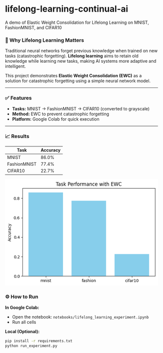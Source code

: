 # lifelong-learning-continual-ai
A demo of Elastic Weight Consolidation for Lifelong Learning on MNIST, FashionMNIST, and CIFAR10

### 🧠 Why Lifelong Learning Matters
Traditional neural networks forget previous knowledge when trained on new tasks (catastrophic forgetting). **Lifelong learning** aims to retain old knowledge while learning new tasks, making AI systems more adaptive and intelligent.

This project demonstrates **Elastic Weight Consolidation (EWC)** as a solution for catastrophic forgetting using a simple neural network model.

---

### ✅ Features
- **Tasks:** MNIST → FashionMNIST → CIFAR10 (converted to grayscale)
- **Method:** EWC to prevent catastrophic forgetting
- **Platform:** Google Colab for quick execution

---

### 📈 Results
| Task       | Accuracy |
|------------|----------|
| MNIST      | 86.0%    |
| FashionMNIST | 77.4% |
| CIFAR10    | 22.7%    |

![Results](results.png)

### ⚙️ How to Run
**In Google Colab:**
- Open the notebook: `notebooks/lifelong_learning_experiment.ipynb`
- Run all cells

**Local (Optional):**
```bash
pip install -r requirements.txt
python run_experiment.py

